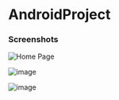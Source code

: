 # AndroidProject

### Screenshots

![Home Page](https://drive.google.com/open?id=1y6LJ0b6ZaUa7YzgnLzgC6jQaI2ugNI2x)

![image](https://drive.google.com/uc?export=view&id=<1y6LJ0b6ZaUa7YzgnLzgC6jQaI2ugNI2x>)

![image](https://drive.google.com/uc?export=view&id=<151ZZVHue9slCbPkFm9kLUXCzzPbwU6UY>)

